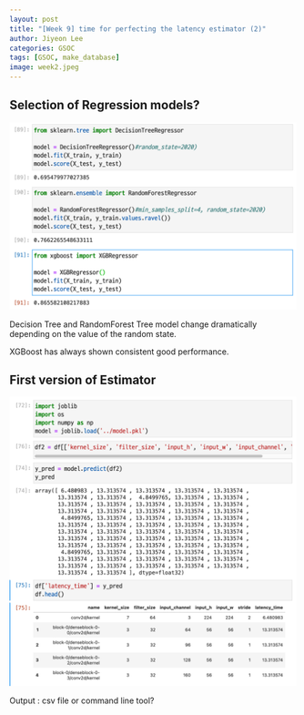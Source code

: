 ```yaml
---
layout: post
title: "[Week 9] time for perfecting the latency estimator (2)"
author: Jiyeon Lee
categories: GSOC
tags: [GSOC, make_database]
image: week2.jpeg
---
```


## Selection of Regression models?

![img](assets/img/week9/img2.png)

Decision Tree and RandomForest Tree model change dramatically depending on the value of the random state.

XGBoost has always shown consistent good performance.


##  First version of Estimator

![img](assets/img/week9/img1.png)

Output : csv file or command line tool?
